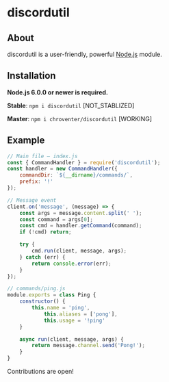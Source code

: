 # discordutil

## About
discordutil is a user-friendly, powerful [Node.js](https://nodejs.org) module.

## Installation
**Node.js 6.0.0 or newer is required.**  

**Stable**: `npm i discordutil` [NOT_STABLIZED]

**Master**: `npm i chroventer/discordutil` [WORKING]

## Example
```js
// Main file – index.js
const { CommandHandler } = require('discordutil');
const handler = new CommandHandler({
    commandDir: `${__dirname}/commands/`,
    prefix: '!'
});

// Message event
client.on('message', (message) => {
    const args = message.content.split(' ');
    const command = args[0];
    const cmd = handler.getCommand(command);
    if (!cmd) return;

    try {
        cmd.run(client, message, args);
    } catch (err) {
        return console.error(err);
    }
});

// commands/ping.js
module.exports = class Ping {
    constructor() {
        this.name = 'ping',
            this.aliases = ['pong'],
            this.usage = '!ping'
    }

    async run(client, message, args) {
        return message.channel.send('Pong!');
    }
}
```

Contributions are open!